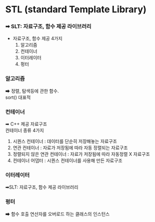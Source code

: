 # STL (standard Template Library)
### ➡ SLT: 자료구조, 함수 제공 라이브러리 

- 자료구조, 함수 제공 4가지 
  1) 알고리즘
  2) 컨테이너
  3) 이터레이터
  4) 펑터

### 알고리즘
➡ 정렬, 탐색등에 관한 함수. <br>
   sort() 대표적

### 컨테이너
➡ C++ 제공 자료구조 <br>
   컨테이너 종류 4가지
    
  1) 시퀀스 컨테이너 : 데이터를 단순히 저장해놓는 자료구조
  2) 연관 컨테이너 : 자료가 저장됨에 따라 자동 정렬되는 자료구조
  3) 정렬되지 않은 연관 컨테이너 : 자료가 저장됨에 따라 자동정렬 X 자료구조
  4) 컨테이너 어댑터 : 시퀀스 컨테이너를 사용해 만든 자료구조
  
### 이터레이터
➡SLT: 자료구조, 함수 제공 라이브러리 

### 펑터
➡ 함수 호출 연산자를 오버로드 하는 클래스의 인스턴스


